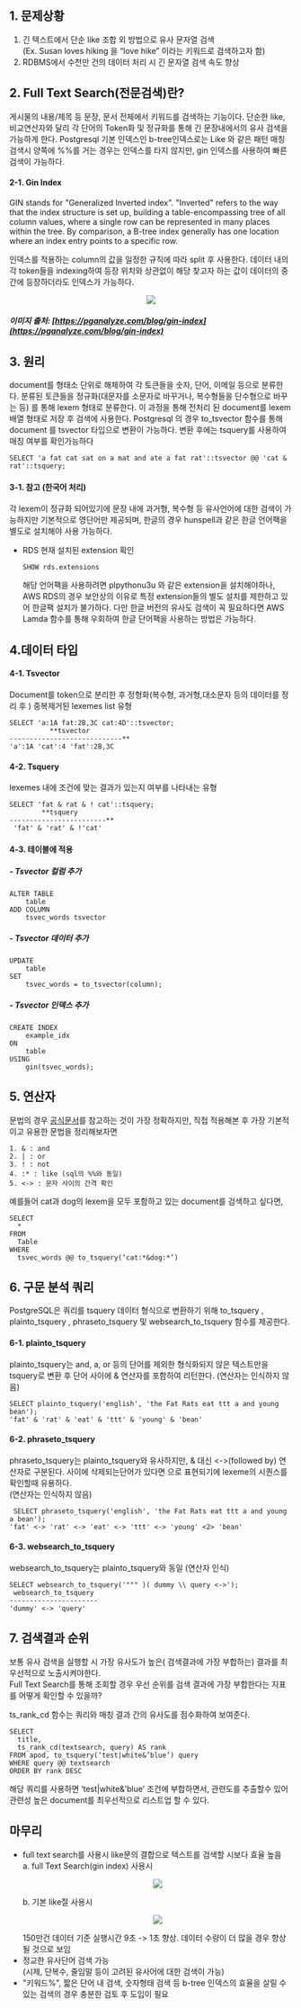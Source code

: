 ## 1\. 문제상황

1.  긴 텍스트에서 단순 like 조합 외 방법으로 유사 문자열 검색  
    (Ex. Susan loves hiking 을 “love hike” 이라는 키워드로 검색하고자 함)
2.  RDBMS에서 수천만 건의 데이터 처리 시 긴 문자열 검색 속도 향상

## 2\. Full Text Search(전문검색)란?

게시물의 내용/제목 등 문장, 문서 전체에서 키워드를 검색하는 기능이다. 단순한 like, 비교연산자와 달리 각 단어의 Token화 및 정규화를 통해 긴 문장내에서의 유사 검색을 가능하게 한다. Postgresql 기본 인덱스인 b-tree인덱스로는 Like 와 같은 패턴 매칭 검색시 양쪽에 %%를 거는 경우는 인덱스를 타지 않지만, gin 인덱스를 사용하여 빠른 검색이 가능하다.

#### 2-1. Gin Index

GIN stands for "Generalized Inverted index". "Inverted" refers to the way that the index structure is set up, building a table-encompassing tree of all column values, where a single row can be represented in many places within the tree. By comparison, a B-tree index generally has one location where an index entry points to a specific row.

인덱스를 적용하는 column의 값을 일정한 규칙에 따라 split 후 사용한다. 데이터 내의 각 token들을 indexing하여 등장 위치와 상관없이 해당 찾고자 하는 값이 데이터의 중간에 등장하더라도 인덱스가 가능하다.

<p align="center"><img src="./img/ginindex.png"/></p>

##### 이미지 출처: [https://pganalyze.com/blog/gin-index](https://pganalyze.com/blog/gin-index)

## 3\. 원리

document를 형태소 단위로 해체하여 각 토큰들을 숫자, 단어, 이메일 등으로 분류한다. 분류된 토큰들을 정규화(대문자를 소문자로 바꾸거나, 복수형들을 단수형으로 바꾸는 등) 를 통해 lexem 형태로 분류한다. 이 과정을 통해 전처리 된 document를 lexem 배열 형태로 저장 후 검색에 사용한다. Postgresql 의 경우 to\_tsvector 함수를 통해 document 를 tsvector 타입으로 변환이 가능하다. 변환 후에는 tsquery를 사용하여 매칭 여부를 확인가능하다

```
SELECT 'a fat cat sat on a mat and ate a fat rat'::tsvector @@ 'cat & rat'::tsquery;
```

#### 3-1. 참고 (한국어 처리)

각 lexem이 정규화 되어있기에 문장 내에 과거형, 복수형 등 유사언어에 대한 검색이 가능하지만 기본적으로 영단어만 제공되며, 한글의 경우 hunspell과 같은 한글 언어팩을 별도로 설치해야 사용 가능하다.

-   RDS 현재 설치된 extension 확인
    
    ```
    SHOW rds.extensions
    ```
    
    해당 언어팩을 사용하려면 plpythonu3u 와 같은 extension을 설치해야하나, AWS RDS의 경우 보안상의 이유로 특정 extension들의 별도 설치를 제한하고 있어 한글팩 설치가 불가하다. 다만 한글 버전의 유사도 검색이 꼭 필요하다면 AWS Lamda 함수를 통해 우회하여 한글 단어팩을 사용하는 방법은 가능하다.

## 4.데이터 타입

#### 4-1. Tsvector

Document를 token으로 분리한 후 정형화(복수형, 과거형,대소문자 등의 데이터를 정리 후 ) 중복제거된 lexemes list 유형

```
SELECT 'a:1A fat:2B,3C cat:4D'::tsvector;
          **tsvector
----------------------------**
'a':1A 'cat':4 'fat':2B,3C
```

#### 4-2. Tsquery

lexemes 내에 조건에 맞는 결과가 있는지 여부를 나타내는 유형

```
SELECT 'fat & rat & ! cat'::tsquery;
        **tsquery
------------------------**
 'fat' & 'rat' & !'cat'
```

#### 4-3. 테이블에 적용

##### \- Tsvector 컬럼 추가

```
ALTER TABLE
    table
ADD COLUMN
    tsvec_words tsvector
```

##### \- Tsvector 데이터 추가

```
UPDATE
    table
SET
    tsvec_words = to_tsvector(column);
```

##### \- Tsvector 인덱스 추가

```
CREATE INDEX
    example_idx
ON
    table
USING
    gin(tsvec_words);
```

## 5\. 연산자

문법의 경우 [공식문서](https://www.postgresql.org/docs/current/textsearch-controls.html)를 참고하는 것이 가장 정확하지만, 직접 적용해본 후 가장 기본적이고 유용한 문법을 정리해보자면

```
1. & : and
2. | : or
3. ! : not 
4. :* : like (sql의 %%와 동일)
5. <-> : 문자 사이의 간격 확인
```

예를들어 cat과 dog의 lexem을 모두 포함하고 있는 document를 검색하고 싶다면,

```
SELECT
  *
FROM
  Table
WHERE
  tsvec_words @@ to_tsquery(‘cat:*&dog:*’)
```

## 6\. 구문 분석 쿼리

PostgreSQL은 쿼리를 tsquery 데이터 형식으로 변환하기 위해 to\_tsquery , plainto\_tsquery , phraseto\_tsquery 및 websearch\_to\_tsquery 함수를 제공한다.

#### 6-1. plainto\_tsquery

plainto\_tsquery는 and, a, or 등의 단어를 제외한 형식화되지 않은 텍스트만을 tsquery로 변환 후 단어 사이에 & 연산자를 포함하여 리턴한다. (연산자는 인식하지 않음)

```
SELECT plainto_tsquery('english', 'the Fat Rats eat ttt a and young bean');
'fat' & 'rat' & 'eat' & 'ttt' & 'young' & 'bean'
```

#### 6-2. phraseto\_tsquery

phraseto\_tsquery는 plainto\_tsquery와 유사하지만, & 대신 <->(followed by) 연산자로 구분된다. 사이에 삭제되는단어가 있다면 으로 표현되기에 lexeme의 시퀀스를 확인할때 유용하다.  
(연산자는 인식하지 않음)

```
 SELECT phraseto_tsquery('english', 'the Fat Rats eat ttt a and young a bean');
'fat' <-> 'rat' <-> 'eat' <-> 'ttt' <-> 'young' <2> 'bean'
```

#### 6-3. websearch\_to\_tsquery

websearch\_to\_tsquery는 plainto\_tsquery와 동일 (연산자 인식)

```
SELECT websearch_to_tsquery('""" )( dummy \\ query <->');
 websearch_to_tsquery
----------------------
'dummy' <-> 'query'
```

## 7\. 검색결과 순위

보통 유사 검색을 실행할 시 가장 유사도가 높은( 검색결과에 가장 부합하는) 결과를 최우선적으로 노출시켜야한다.  
Full Text Search를 통해 조회할 경우 우선 순위를 검색 결과에 가장 부합한다는 지표를 어떻게 확인할 수 있을까?

ts\_rank\_cd 함수는 쿼리와 매칭 결과 간의 유사도를 점수화하여 보여준다.

```
SELECT 
  title, 
  ts_rank_cd(textsearch, query) AS rank
FROM apod, to_tsquery(‘test|white&’blue’) query
WHERE query @@ textsearch
ORDER BY rank DESC
```

해당 쿼리를 사용하면 ‘test|white&’blue’ 조건에 부합하면서, 관련도를 추출할수 있어  
관련성 높은 document를 최우선적으로 리스트업 할 수 있다.

## 마무리

-   full text search를 사용시 like문의 결합으로 텍스트를 검색할 시보다 효율 높음  
    a. full Text Search(gin index) 사용시  
    <p align="center"><img src="./img/ginindex2.png"/></p>
    b. 기본 like절 사용시  
    <p align="center"><img src="./img/ginindex3.png"/></p>
    150만건 데이터 기준 실행시간 9초 -> 1초 향상.  
    데이터 수량이 더 많을 경우 향상될 것으로 보임
-   정교한 유사단어 검색 가능  
    (시제, 단복수, 줄임말 등이 고려된 유사어에 대한 검색이 가능)
-   "키워드%", 짧은 단어 내 검색, 숫자형태 검색 등 b-tree 인덱스의 효율을 살릴 수 있는 검색의 경우 충분한 검토 후 도입이 필요